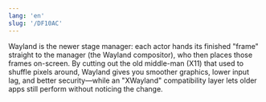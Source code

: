 ```yaml
---
lang: 'en'
slug: '/DF10AC'
---
```


Wayland is the newer stage manager: each actor hands its finished "frame" straight to the manager (the Wayland compositor), who then places those frames on-screen. By cutting out the old middle-man (X11) that used to shuffle pixels around, Wayland gives you smoother graphics, lower input lag, and better security—while an "XWayland" compatibility layer lets older apps still perform without noticing the change.
